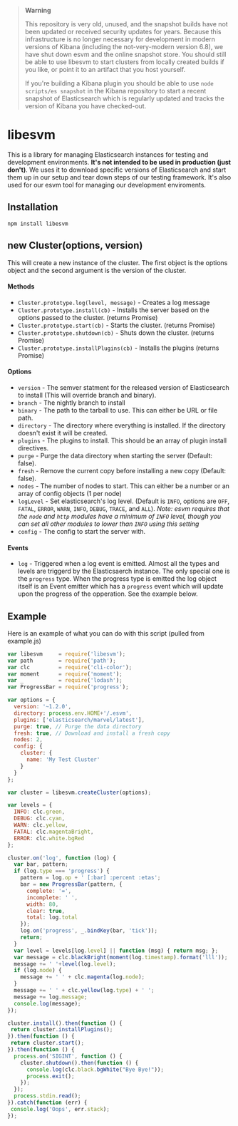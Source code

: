 > **Warning**
> 
> This repository is very old, unused, and the snapshot builds have not been updated or received security updates for years. Because this infrastructure is no longer necessary for development in modern versions of Kibana (including the not-very-modern version 6.8), we have shut down esvm and the online snapshot store. You should still be able to use libesvm to start clusters from locally created builds if you like, or point it to an artifact that you host yourself.
> 
> If you're building a Kibana plugin you should be able to use `node scripts/es snapshot` in the Kibana repository to start a recent snapshot of Elasticsearch which is regularly updated and tracks the version of Kibana you have checked-out.
>

libesvm
==============

This is a library for managing Elasticsearch instances for testing and development environments. **It's not intended to be used in production (just don't)**. We uses it to download specific versions of Elasticsearch and start them up in our setup and tear down steps of our testing framework. It's also used for our esvm tool for managing our development enviroments.

## Installation

```
npm install libesvm
```

## new Cluster(options, version)

This will create a new instance of the cluster. The first object is the options object and the second argument is the version of the cluster.

#### Methods

* `Cluster.prototype.log(level, message)` - Creates a log message
* `Cluster.prototype.install(cb)`         - Installs the server based on the options passed to the cluster. (returns Promise)
* `Cluster.prototype.start(cb)`           - Starts the cluster. (returns Promise)
* `Cluster.prototype.shutdown(cb)`        - Shuts down the cluster. (returns Promise)
* `Cluster.prototype.installPlugins(cb)`  - Installs the plugins (returns Promise)

#### Options

* `version`   - The semver statment for the released version of Elasticsearch to install (This will override branch and binary).
* `branch`    - The nightly branch to install
* `binary`    - The path to the tarball to use. This can either be URL or file path.
* `directory` - The directory where everything is installed. If the directory doesn't exist it will be created.
* `plugins`   - The plugins to install. This should be an array of plugin install directives.
* `purge`     - Purge the data directory when starting the server (Default: false).
* `fresh`     - Remove the current copy before installing a new copy (Default: false).
* `nodes`     - The number of nodes to start. This can either be a number or an array of config objects (1 per node)
* `logLevel`  - Set elasticsearch's log level. (Default is `INFO`, options are `OFF`, `FATAL`, `ERROR`, `WARN`, `INFO`, `DEBUG`, `TRACE`, and `ALL`). *Note: esvm requires that the `node` and `http` modules have a minimum of `INFO` level, though you can set all other modules to lower than `INFO` using this setting*
* `config`    - The config to start the server with.

#### Events

* `log` - Triggered when a log event is emitted. Almost all the types and levels are triggerd by the Elasticsaerch instance. The only special one is the `progress` type. When the progress type is emitted the log object itself is an Event emitter which has a `progress` event which will update upon the progress of the opperation. See the example below.

## Example

Here is an example of what you can do with this script (pulled from example.js)

```javascript
var libesvm     = require('libesvm');
var path        = require('path');
var clc         = require('cli-color');
var moment      = require('moment');
var _           = require('lodash');
var ProgressBar = require('progress');

var options = {
  version: '~1.2.0',
  directory: process.env.HOME+'/.esvm',
  plugins: ['elasticsearch/marvel/latest'],
  purge: true, // Purge the data directory
  fresh: true, // Download and install a fresh copy
  nodes: 2,
  config: {
    cluster: {
      name: 'My Test Cluster'
    }
  }
};

var cluster = libesvm.createCluster(options);

var levels = {
  INFO: clc.green,
  DEBUG: clc.cyan,
  WARN: clc.yellow,
  FATAL: clc.magentaBright,
  ERROR: clc.white.bgRed
};

cluster.on('log', function (log) {
  var bar, pattern;
  if (log.type === 'progress') {
    pattern = log.op + ' [:bar] :percent :etas';
    bar = new ProgressBar(pattern, {
      complete: '=',
      incomplete: ' ',
      width: 80,
      clear: true,
      total: log.total
    });
    log.on('progress', _.bindKey(bar, 'tick'));
    return;
  }
  var level = levels[log.level] || function (msg) { return msg; };
  var message = clc.blackBright(moment(log.timestamp).format('lll'));
  message += ' '+level(log.level);
  if (log.node) {
    message += ' ' + clc.magenta(log.node);
  }
  message += ' ' + clc.yellow(log.type) + ' ';
  message += log.message;
  console.log(message);
});

cluster.install().then(function () {
 return cluster.installPlugins();
}).then(function () {
 return cluster.start();
}).then(function () {
  process.on('SIGINT', function () {
    cluster.shutdown().then(function () {
      console.log(clc.black.bgWhite("Bye Bye!"));
      process.exit();
    });
  });
  process.stdin.read();
}).catch(function (err) {
 console.log('Oops', err.stack);
});

```

